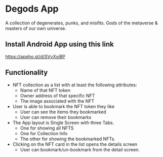 
# Degods App

A collection of degenerates, punks, and misfits. Gods of the metaverse & masters of our own universe.

## Install Android App using this link

https://appho.st/d/SVvXyjBP
## Functionality

- NFT collection as a list with at least the following attributes:
    - Name of that NFT token
    - Owner address of that specific NFT
    - The image associated with the NFT
- User is able to bookmark the NFT token they like
    - User can see the items they bookmarked
    - User can remove their bookmarks
- The App layout is Single Screen with three Tabs.
    - One for showing all NFTS
    - One for Collection Info
    - The other for showing the bookmarked NFTs.
- Clicking on the NFT card in the list opens the details screen
    - User can bookmark/un-bookmark from the detail screen.

